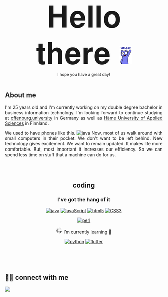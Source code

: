<div align="center">
    <p style="font-size: 6rem; margin: 0px;"> 𝐇𝐞𝐥𝐥𝐨 𝐭𝐡𝐞𝐫𝐞 <img src="Wczc.gif" width="40px"></p>
    <small style="font-size: 0.9em;">I hope you have a great day!</small>
    <br>
    <br>
</div>

## About me


<p align="justify">
I'm 25 years old and I'm currently working on my double degree bachelor in business information technology. I'm looking forward to continue studying at <a href="https://www.hs-offenburg.de/">offenburg.university</a> in Germany as well as <a href="https://www.hamk.fi/">Häme University of Applied Sciences</a> in Finnland. 
</p>
<p align="justify">
We used to have phones like this. <img src="https://cdn.iconscout.com/icon/free/png-256/nokia-61-plus-back-1411873-1194362.png" alt="java" width="18px"> Now, most of us walk around with small computers in their pocket. We don't want to be left behind. New technology gives excitement. We want to remain updated. It makes life more comfortable. But, most important it increases our efficiency. So we can spend less time on stuff that a machine can do for us.
<p>
<br>
<br>


<div align="center">

## coding





### I've got the hang of it

[<img src="https://cdn.iconscout.com/icon/free/png-128/java-2038875-1720088.png" alt="java" width="100">](https://docs.oracle.com/en/java/)
    [<img src="https://cdn.iconscout.com/icon/free/png-256/javascript-2038874-1720087.png" alt="javaScript" width="100">](https://isp.netscape.com/)
[<img src="https://cdn.iconscout.com/icon/free/png-256/html-3628838-3030115.png" alt="html5" width="100">](https://www.w3.org/)
[<img src="https://cdn.iconscout.com/icon/free/png-256/css3-11-1175239.png" alt="CSS3" width="100">](https://www.w3.org/)

[<img src="https://cdn.iconscout.com/icon/free/png-256/perl-5-458165.png" alt="perl" width="100">](https://www.perl.org/)



</div>



<div align="center">

<img src="ZZ5H.gif" width=20> I’m currently learning 🌱

[<img src="https://cdn.iconscout.com/icon/free/png-256/python-20-1175115.png" alt="python" width="100">](https://www.python.org/)
[<img src="https://cdn.iconscout.com/icon/free/png-256/flutter-3628777-3030139.png" alt="flutter" width="100">](https://flutter.dev/)



</div>

<br>
<br>
<br>

## 🙋‍♂️ connect with me



<p align="left">
 <a href="https://www.linkedin.com/in/tobias-biehl-b1ba89208/" target="_blank"><img src="https://img.shields.io/badge/-LinkedIn-0077B5?style=for-the-badge&logo=linkedin&logoColor=white"></a>

  <!-- <a href="#"><img alt="Reddit" title="Reddit" src="https://img.shields.io/badge/-Reddit-FF5700?style=for-the-badge&logo=reddit&logoColor=white"/></a> 
  <a href="#"><img src="https://img.shields.io/badge/Hashnode-%232962FF.svg?&style=for-the-badge&logo=hashnode&logoColor=white"></a>
  <a href="#"><img src="https://img.shields.io/badge/DEV.TO-%230A0A0A.svg?&style=for-the-badge&logo=dev.to&logoColor=white"></a>
  <a href="#"><img alt="Ko-fi" title="By me a coffee" src="https://img.shields.io/badge/-Buy%20me%20a%20coffee-FF5E5B?style=for-the-badge&logo=ko-fi&logoColor=white"/></a>
-->
</p>
